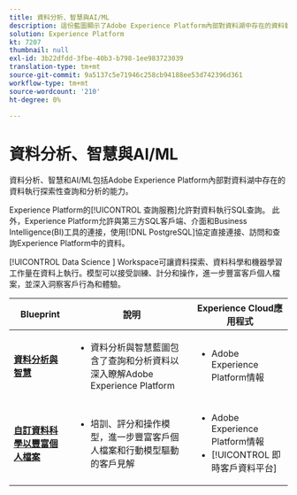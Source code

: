 ```yaml
---
title: 資料分析、智慧與AI/ML
description: 這份藍圖顯示了Adobe Experience Platform內部對資料湖中存在的資料執行探索性查詢和分析的能力。
solution: Experience Platform
kt: 7207
thumbnail: null
exl-id: 3b22dfdd-3fbe-40b3-b798-1ee983723039
translation-type: tm+mt
source-git-commit: 9a5137c5e71946c258cb94188ee53d742396d361
workflow-type: tm+mt
source-wordcount: '210'
ht-degree: 0%

---
```


# 資料分析、智慧與AI/ML

資料分析、智慧和AI/ML包括Adobe Experience Platform內部對資料湖中存在的資料執行探索性查詢和分析的能力。

Experience Platform的[!UICONTROL 查詢服務]允許對資料執行SQL查詢。 此外，Experience Platform允許與第三方SQL客戶端、介面和Business Intelligence(BI)工具的連接，使用[!DNL PostgreSQL]協定直接連接、訪問和查詢Experience Platform中的資料。

[!UICONTROL Data Science ] Workspace可讓資料探索、資料科學和機器學習工作量在資料上執行。模型可以接受訓練、計分和操作，進一步豐富客戶個人檔案，並深入洞察客戶行為和體驗。

| Blueprint | 說明 | Experience Cloud應用程式 |
|---|---|---|
| **[資料分析與智慧](analysis.md)** | <ul><li>資料分析與智慧藍圖包含了查詢和分析資料以深入瞭解Adobe Experience Platform</ul></li> | <ul><li> Adobe Experience Platform情報</ul></li> |
| **[自訂資料科學以豐富個人檔案](data-science.md)** | <ul><li>培訓、評分和操作模型，進一步豐富客戶個人檔案和行動模型驅動的客戶見解</li></ul> | <ul><li>Adobe Experience Platform情報</li><li> [!UICONTROL 即時客戶資料平台]</li></ul> |
